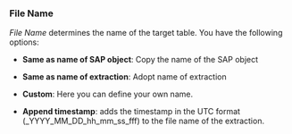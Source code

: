 
### File Name

*File Name* determines the name of the target table. You have the following options:
- **Same as name of SAP object**: Copy the name of the SAP object
- **Same as name of extraction**: Adopt name of extraction
- **Custom**: Here you can define your own name.  

- **Append timestamp**: adds the timestamp in the UTC format (_YYYY_MM_DD_hh_mm_ss_fff) to the file name of the extraction.
